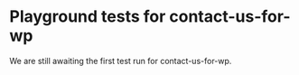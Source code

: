 # Playground tests for contact-us-for-wp
We are still awaiting the first test run for contact-us-for-wp.
